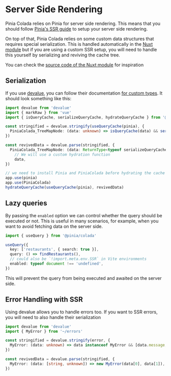 # Server Side Rendering

Pinia Colada relies on Pinia for server side rendering. This means that you should follow [Pinia's SSR guide](https://pinia.vuejs.org/ssr/) to setup your server side rendering.

On top of that, Pinia Colada relies on some custom data structures that requires special serialization. This is handled automatically in the [Nuxt module](../nuxt.md) but if you are using a custom SSR setup, you will need to handle this yourself by serializing and reviving the cache tree.

You can check the [source code of the Nuxt module](https://github.com/posva/pinia-colada/blob/main/nuxt/src/runtime/plugin.ts) for inspiration

## Serialization

If you use [devalue](https://github.com/Rich-Harris/devalue), you can follow their documentation [for custom types](https://github.com/Rich-Harris/devalue#custom-types). It should look something like this:

```ts
import devalue from 'devalue'
import { markRaw } from 'vue'
import { isQueryCache, serializeQueryCache, hydrateQueryCache } from '@pinia/colada'

const stringified = devalue.stringify(useQueryCache(pinia), {
  PiniaColada_TreeMapNode: (data: unknown) => isQueryCache(data) && serializeQueryCache(data),
})

const revivedData = devalue.parse(stringified, {
  PiniaColada_TreeMapNode: (data: ReturnType<typeof serializeQueryCache>) =>
    // We will use a custom hydration function
    data,
})

// we need to install Pinia and PiniaColada before hydrating the cache
app.use(pinia)
app.use(PiniaColada)
hydrateQueryCache(useQueryCache(pinia), revivedData)
```

## Lazy queries

By passing the `enabled` option we can control whether the query should be executed or not. This is useful in many scenarios, for example, when you want to avoid fetching data on the server side.

```ts
import { useQuery } from '@pinia/colada'

useQuery({
  key: ['restaurants', { search: true }],
  query: () => findRestaurants(),
  // could also be `!import.meta.env.SSR` in Vite environments
  enabled: typeof document !== 'undefined',
})
```

This will prevent the query from being executed and awaited on the server side.

## Error Handling with SSR

Using devalue allows you to handle errors too. If you want to SSR errors, you will need to also handle their serialization

```ts
import devalue from 'devalue'
import { MyError } from '~/errors'

const stringified = devalue.stringify(error, {
  MyError: (data: unknown) => data instanceof MyError && [data.message, data.customData],
})

const revivedData = devalue.parse(stringified, {
  MyError: (data: [string, unknown]) => new MyError(data[0], data[1]),
})
```
